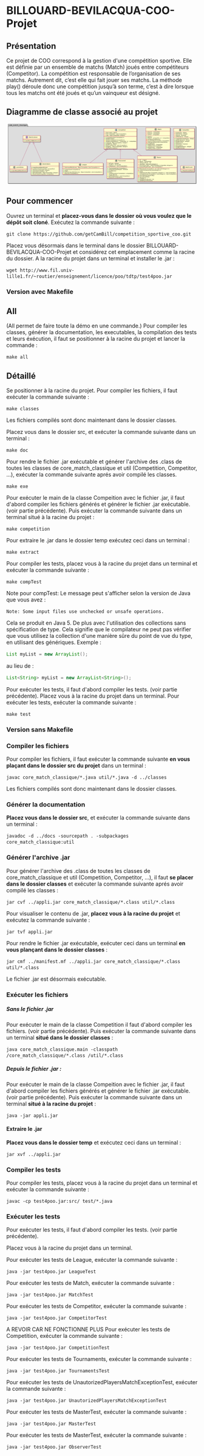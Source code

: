 # BILLOUARD-BEVILACQUA-COO-Projet

## Présentation 

Ce projet de COO correspond à la gestion d'une compétition sportive. Elle est définie par un ensemble de matchs (Match) joués entre compétiteurs (Competitor). La compétition est responsable de l’organisation de ses matchs. Autrement dit, c’est elle qui fait jouer ses matchs. La méthode play() déroule donc une compétition jusqu’à son terme, c’est à dire lorsque tous les matchs ont été joués et qu’un vainqueur est désigné. 

## Diagramme de classe associé au projet

![fichier UML](UML.png)

## Pour commencer

Ouvrez un terminal et **placez-vous dans le dossier où vous voulez que le dépôt soit cloné**. Exécutez la commande suivante : 

``` git
git clone https://github.com/getCamBill/competition_sportive_coo.git
```
Placez vous désormais dans le terminal dans le dossier BILLOUARD-BEVILACQUA-COO-Projet et considérez cet emplacement comme la racine du dossier.
A la racine du projet dans un terminal et installer le .jar : 
```console 
wget http://www.fil.univ-lille1.fr/~routier/enseignement/licence/poo/tdtp/test4poo.jar 
``` 
### Version avec Makefile 

## All 
(All permet de faire toute la démo en une commande.)
Pour compiler les classes, générer la documentation, les executables, la compilation des tests et leurs éxécution, il faut se positionner à la racine du projet et lancer la commande : 
```console 
make all
``` 
## Détaillé 

Se positionner à la racine du projet. 
Pour compiler les fichiers, il faut exécuter la commande suivante : 
```console 
make classes
``` 
Les fichiers compilés sont donc maintenant dans le dossier classes.

Placez vous dans le dossier src, et exécuter la commande suivante dans un terminal :
```console 
make doc
``` 
Pour rendre le fichier .jar exécutable et générer l'archive des .class de toutes les classes de core_match_classique et util (Competition, Competitor, ...), exécuter la commande suivante aprés avoir compilé les classes.
```console 
make exe
``` 
Pour exécuter le main de la classe Compeition avec le fichier .jar, il faut d'abord compiler les fichiers générés et générer le fichier .jar exécutable. (voir partie précédente). Puis exécuter la commande suivante dans un terminal situé à la racine du projet :
```console 
make competition
``` 
Pour extraire le .jar dans le dossier temp exécutez ceci dans un terminal :
```console 
make extract
``` 
Pour compiler les tests, placez vous à la racine du projet dans un terminal et exécuter la commande suivante :
```console 
make compTest
``` 
Note pour compTest: 
Le message peut s'afficher selon la version de Java que vous avez :
```console
Note: Some input files use unchecked or unsafe operations.
```
Cela se produit en Java 5. De plus avec l'utilisation des collections sans spécification de type. Cela signifie que le compilateur ne peut pas vérifier que vous utilisez la collection d'une manière sûre du point de vue du type, en utilisant des génériques.
Exemple : 
```java
List myList = new ArrayList();
```
au lieu de : 
```java
List<String> myList = new ArrayList<String>();
```

Pour exécuter les tests, il faut d'abord compiler les tests. (voir partie précédente).
Placez vous à la racine du projet dans un terminal.
Pour exécuter les tests, exécuter la commande suivante :
```console 
make test
``` 
### Version sans Makefile
### Compiler les fichiers 

Pour compiler les fichiers, il faut exécuter la commande suivante **en vous plaçant dans le dossier src du projet** dans un terminal : 

``` console
javac core_match_classique/*.java util/*.java -d ../classes
```

Les fichiers compilés sont donc maintenant dans le dossier classes.

### Générer la documentation 

**Placez vous dans le dossier src**, et exécuter la commande suivante dans un terminal :

``` console
javadoc -d ../docs -sourcepath . -subpackages core_match_classique:util
```

### Générer l'archive .jar

Pour générer l'archive des .class de toutes les classes de core_match_classique et util (Competition, Competitor, ...), il faut **se placer dans le dossier classes** et exécuter la commande suivante aprés avoir compilé les classes : 

``` console
jar cvf ../appli.jar core_match_classique/*.class util/*.class
```

Pour visualiser le contenu de .jar, **placez vous à la racine du projet** et exécutez la commande suivante : 

``` console
jar tvf appli.jar
```

Pour rendre le fichier .jar exécutable, exécuter ceci dans un terminal **en vous plançant dans le dossier classes** : 

``` console
jar cmf ../manifest.mf ../appli.jar core_match_classique/*.class util/*.class
```

Le fichier .jar est désormais exécutable.

### Exécuter les fichiers 

##### Sans le fichier .jar

Pour exécuter le main de la classe Competition il faut d'abord compiler les fichiers. (voir partie précédente). Puis exécuter la commande suivante dans un terminal **situé dans le dossier classes** : 

``` console 
java core_match_classique.main -classpath /core_match_classique/*.class /util/*.class
```

##### Depuis le fichier .jar :

Pour exécuter le main de la classe Compeition avec le fichier .jar, il faut d'abord compiler les fichiers générés et générer le fichier .jar exécutable. (voir partie précédente). Puis exécuter la commande suivante dans un terminal **situé à la racine du projet** :  

``` console
java -jar appli.jar
```

#### Extraire le .jar

**Placez vous dans le dossier temp** et exécutez ceci dans un terminal : 

``` console
jar xvf ../appli.jar
```

### Compiler les tests 

Pour compiler les tests, placez vous à la racine du projet dans un terminal et exécuter la commande suivante : 

``` console
javac -cp test4poo.jar:src/ test/*.java
```

### Exécuter les tests 

Pour exécuter les tests, il faut d'abord compiler les tests. (voir partie précédente).

Placez vous à la racine du projet dans un terminal.

Pour exécuter les tests de League, exécuter la commande suivante : 
```console
java -jar test4poo.jar LeagueTest
```

Pour exécuter les tests de Match, exécuter la commande suivante : 
```console
java -jar test4poo.jar MatchTest
```

Pour exécuter les tests de Competitor, exécuter la commande suivante : 
```console
java -jar test4poo.jar CompetitorTest
```
A REVOIR CAR NE FONCTIONNE PLUS
Pour exécuter les tests de Competition, exécuter la commande suivante : 
```console
java -jar test4poo.jar CompetitionTest
```

Pour exécuter les tests de Tournaments, exécuter la commande suivante : 
```console
java -jar test4poo.jar TournamentsTest
```

Pour exécuter les tests de UnautorizedPlayersMatchExceptionTest, exécuter la commande suivante : 
```console
java -jar test4poo.jar UnautorizedPlayersMatchExceptionTest
```

Pour exécuter les tests de MasterTest, exécuter la commande suivante : 
```console
java -jar test4poo.jar MasterTest
```

Pour exécuter les tests de MasterTest, exécuter la commande suivante : 
```console
java -jar test4poo.jar ObserverTest
```
